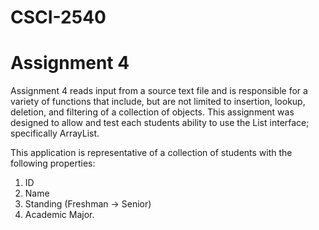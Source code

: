  # CSCI-2540
# Assignment 4
Assignment 4 reads input from a source text file and is responsible for a variety of
functions that include, but are not limited to insertion, lookup, deletion, and
filtering of a collection of objects. This assignment was designed to allow
and test each students ability to use the List interface; specifically ArrayList.

This application is representative of a collection of students with the following properties:
  1. ID
  2. Name
  3. Standing (Freshman -> Senior)
  4. Academic Major.
  
  
